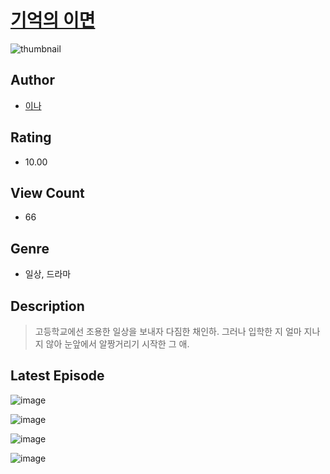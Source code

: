 # [기억의 이면](https://comic.naver.com/bestChallenge/list?titleId=810231)
![thumbnail](https://image-comic.pstatic.net/user_contents_data/challenge_comic/2023/05/23/355355/upload_7219614767386223159_480x623.jpeg)

## Author
- [이나](https://comic.naver.com/artistTitle?id=355355)

## Rating
- 10.00

## View Count
- 66

## Genre
- 일상, 드라마

## Description
> 고등학교에선 조용한 일상을 보내자 다짐한 채인하. 그러나 입학한 지 얼마 지나지 않아 눈앞에서 알짱거리기 시작한 그 애.


## Latest Episode
![image](https://image-comic.pstatic.net/user_contents_data/challenge_comic/2023/05/23/355355/upload_7005743263041991728.jpeg)

![image](https://image-comic.pstatic.net/user_contents_data/challenge_comic/2023/05/23/355355/upload_7365972753778828133.jpeg)

![image](https://image-comic.pstatic.net/user_contents_data/challenge_comic/2023/05/23/355355/upload_3832623985329451826.jpeg)

![image](https://image-comic.pstatic.net/user_contents_data/challenge_comic/2023/05/23/355355/upload_3847258488621654320.jpeg)
